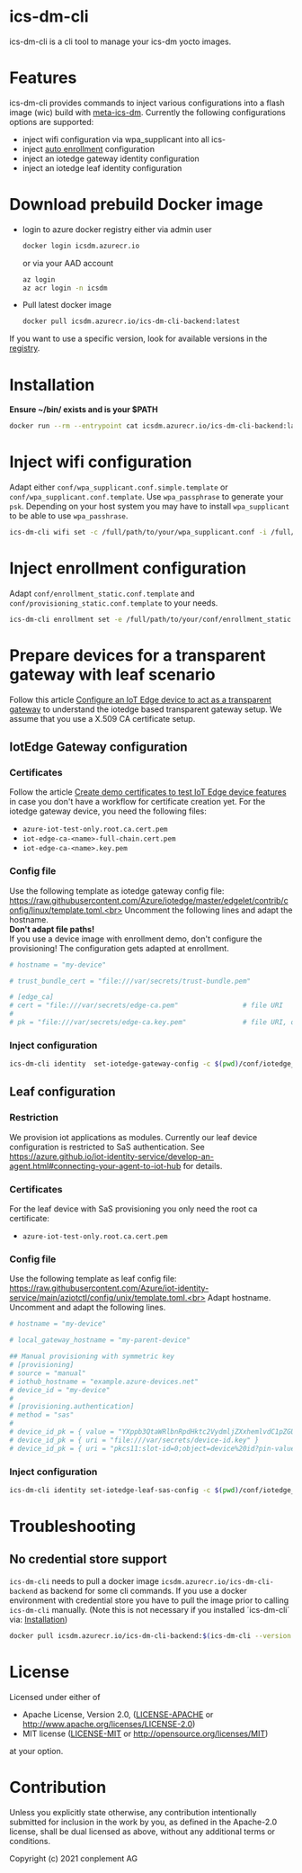 # ics-dm-cli
ics-dm-cli is a cli tool to manage your ics-dm yocto images.

# Features
ics-dm-cli provides commands to inject various configurations into a flash image (wic) build with [meta-ics-dm](https://github.com/ICS-DeviceManagement/meta-ics-dm). Currently the following configurations options are supported:
- inject wifi configuration via wpa_supplicant into all ics-
- inject [auto enrollment](https://github.com/ICS-DeviceManagement/enrollment) configuration
- inject an iotedge gateway identity configuration
- inject an iotedge leaf identity configuration

# Download prebuild Docker image
- login to azure docker registry either via admin user
    ```sh
    docker login icsdm.azurecr.io
    ```
    or via your AAD account
    ```sh
    az login
    az acr login -n icsdm
    ```
- Pull latest docker image
    ```sh
    docker pull icsdm.azurecr.io/ics-dm-cli-backend:latest
    ```
If you want to use a specific version, look for available versions in the [registry](https://portal.azure.com/#@CONPLEMENTAG1.onmicrosoft.com/resource/subscriptions/ff939028-597d-472b-a7cc-bca2ac8f96bd/resourcegroups/DockerRegistry/providers/Microsoft.ContainerRegistry/registries/icsdm/repository).

# Installation
**Ensure ~/bin/ exists and is your $PATH**

```sh
docker run --rm --entrypoint cat icsdm.azurecr.io/ics-dm-cli-backend:latest /install/ics-dm-cli > ~/bin/ics-dm-cli && chmod +x ~/bin/ics-dm-cli
```

# Inject wifi configuration
Adapt either `conf/wpa_supplicant.conf.simple.template` or `conf/wpa_supplicant.conf.template`.
Use `wpa_passphrase` to generate your `psk`. Depending on your host system you may have to install `wpa_supplicant` to be able to use `wpa_passhrase`.

```sh
ics-dm-cli wifi set -c /full/path/to/your/wpa_supplicant.conf -i /full/path/to/your/image.wic
```

# Inject enrollment configuration
Adapt `conf/enrollment_static.conf.template` and `conf/provisioning_static.conf.template` to your needs.

```sh
ics-dm-cli enrollment set -e /full/path/to/your/conf/enrollment_static.conf -p /full/path/to/your/provisioning_static.conf.conf -i /full/path/to/your/image.wic
```

# Prepare devices for a transparent gateway with leaf scenario
Follow this article [Configure an IoT Edge device to act as a transparent gateway](https://docs.microsoft.com/en-us/azure/iot-edge/how-to-create-transparent-gateway?view=iotedge-2020-11) to understand the iotedge based transparent gateway setup. We assume that you use a X.509 CA certificate setup.

## IotEdge Gateway configuration
### Certificates
Follow the article [Create demo certificates to test IoT Edge device features](https://docs.microsoft.com/en-us/azure/iot-edge/how-to-create-test-certificates?view=iotedge-2020-11=) in case you don't have a workflow for certificate creation yet.
For the iotedge gateway device, you need the following files:
  - `azure-iot-test-only.root.ca.cert.pem`
  - `iot-edge-ca-<name>-full-chain.cert.pem`
  - `iot-edge-ca-<name>.key.pem`

### Config file
Use the following template as iotedge gateway config file: https://raw.githubusercontent.com/Azure/iotedge/master/edgelet/contrib/config/linux/template.toml.<br>
Uncomment the following lines and adapt the hostname.<br>
**Don't adapt file paths!**<br>
If you use a device image with enrollment demo, don't configure the provisioning! The configuration gets adapted at enrollment.

```sh
# hostname = "my-device"

# trust_bundle_cert = "file:///var/secrets/trust-bundle.pem"

# [edge_ca]
# cert = "file:///var/secrets/edge-ca.pem"                # file URI
#
# pk = "file:///var/secrets/edge-ca.key.pem"              # file URI, or...
```

### Inject configuration
```sh
ics-dm-cli identity  set-iotedge-gateway-config -c $(pwd)/conf/iotedge_config.toml -i /full/path/to/your/wic/iotedge_image.wic  -r /full/path/to/your/azure-iot-test-only.root.ca.cert.pem -d /full/path/to/your/iot-edge-device-ca-<name>-full-chain.cert.pem -k /full/path/to/your/iot-edge-device-ca-<name>.key.pem
```

## Leaf configuration
### Restriction
We provision iot applications as modules. Currently our leaf device configuration is restricted to SaS authentication. See https://azure.github.io/iot-identity-service/develop-an-agent.html#connecting-your-agent-to-iot-hub for details.

### Certificates
For the leaf device with SaS provisioning you only need the root ca certificate:
  - `azure-iot-test-only.root.ca.cert.pem`

### Config file
Use the following template as leaf config file: https://raw.githubusercontent.com/Azure/iot-identity-service/main/aziotctl/config/unix/template.toml.<br>
Adapt hostname.
Uncomment and adapt the following lines.
```sh
# hostname = "my-device"

# local_gateway_hostname = "my-parent-device"

## Manual provisioning with symmetric key
# [provisioning]
# source = "manual"
# iothub_hostname = "example.azure-devices.net"
# device_id = "my-device"
#
# [provisioning.authentication]
# method = "sas"
#
# device_id_pk = { value = "YXppb3QtaWRlbnRpdHktc2VydmljZXxhemlvdC1pZGU=" }     # inline key (base64), or...
# device_id_pk = { uri = "file:///var/secrets/device-id.key" }                  # file URI, or...
# device_id_pk = { uri = "pkcs11:slot-id=0;object=device%20id?pin-value=1234" } # PKCS#11 URI
```

### Inject configuration
```sh
ics-dm-cli identity set-iotedge-leaf-sas-config -c $(pwd)/conf/iotedge_config.toml -i /full/path/to/your/wic/leaf_image.wic  -r /full/path/to/your/azure-iot-test-only.root.ca.cert.pem
```

# Troubleshooting
## No credential store support
`ics-dm-cli` needs to pull a docker image `icsdm.azurecr.io/ics-dm-cli-backend` as backend for some cli
commands. If you use a docker environment with credential store you have to
pull the image prior to calling `ics-dm-cli` manually. (Note this is not necessary if you installed ´ics-dm-cli´ via: [Installation](#installation))
```sh
docker pull icsdm.azurecr.io/ics-dm-cli-backend:$(ics-dm-cli --version | awk '{print $2}')
```

# License
Licensed under either of

* Apache License, Version 2.0, ([LICENSE-APACHE](LICENSE-APACHE) or <http://www.apache.org/licenses/LICENSE-2.0>)
* MIT license ([LICENSE-MIT](LICENSE-MIT) or <http://opensource.org/licenses/MIT>)

at your option.

# Contribution
Unless you explicitly state otherwise, any contribution intentionally
submitted for inclusion in the work by you, as defined in the Apache-2.0
license, shall be dual licensed as above, without any additional terms or
conditions.

Copyright (c) 2021 conplement AG
